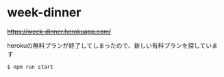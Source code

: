 # week-dinner
~~https://week-dinner.herokuapp.com/~~

herokuの無料プランが終了してしまったので、新しい有料プランを探しています

```
$ npm run start
```
